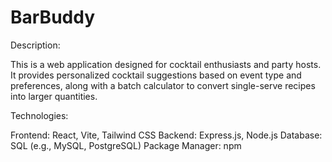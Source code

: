 # BarBuddy

Description:

This is a web application designed for cocktail enthusiasts and party hosts. It provides personalized cocktail suggestions based on event type and preferences, along with a batch calculator to convert single-serve recipes into larger quantities.

Technologies:

Frontend: React, Vite, Tailwind CSS
Backend: Express.js, Node.js
Database: SQL (e.g., MySQL, PostgreSQL)
Package Manager: npm
